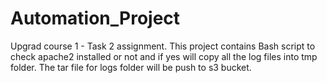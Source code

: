 # Automation_Project
Upgrad course 1 - Task 2 assignment.
This project contains Bash script to check apache2 installed or not and if yes will copy all the log files into tmp folder.
The tar file for logs folder will be push to s3 bucket.
